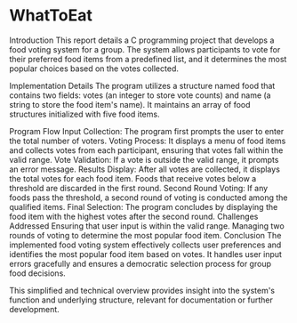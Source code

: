 # WhatToEat

Introduction
This report details a C programming project that develops a food voting system for a group. The system allows participants to vote for their preferred food items from a predefined list, and it determines the most popular choices based on the votes collected.

Implementation Details
The program utilizes a structure named food that contains two fields: votes (an integer to store vote counts) and name (a string to store the food item's name). It maintains an array of food structures initialized with five food items.

Program Flow
Input Collection: The program first prompts the user to enter the total number of voters.
Voting Process: It displays a menu of food items and collects votes from each participant, ensuring that votes fall within the valid range.
Vote Validation: If a vote is outside the valid range, it prompts an error message.
Results Display: After all votes are collected, it displays the total votes for each food item. Foods that receive votes below a threshold are discarded in the first round.
Second Round Voting: If any foods pass the threshold, a second round of voting is conducted among the qualified items.
Final Selection: The program concludes by displaying the food item with the highest votes after the second round.
Challenges Addressed
Ensuring that user input is within the valid range.
Managing two rounds of voting to determine the most popular food item.
Conclusion
The implemented food voting system effectively collects user preferences and identifies the most popular food item based on votes. It handles user input errors gracefully and ensures a democratic selection process for group food decisions.

This simplified and technical overview provides insight into the system's function and underlying structure, relevant for documentation or further development.







